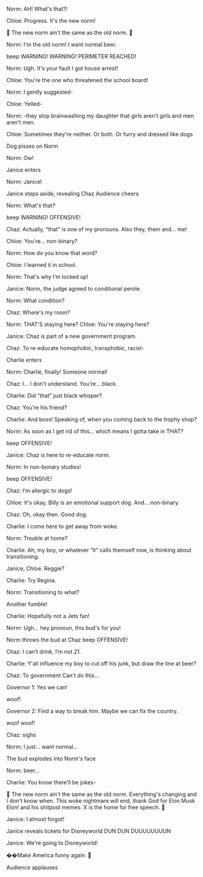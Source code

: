 Norm: AH! What's that?!

Chloe: Progress. It's the new norm!

🎵 The new norm ain't the same as the old norm. 🎵

Norm: I'm the old norm! I want normal beer.

beep WARNING! WARNING! PERIMETER REACHED!

Norm: Ugh. It's your fault I got house arrest!

Chloe: You're the one who threatened the school board!

Norm: I gently suggested-

Chloe: Yelled-

Norm: -they stop brainwashing my daughter that girls aren't girls and men aren't men.

Chloe: Sometimes they're neither. Or both. Or furry and dressed like dogs

Dog pisses on Norm

Norm: Ow!

Janice enters

Norm: Janice!

Janice steps aside, revealing Chaz Audience cheers

Norm: What's that?

beep WARNING! OFFENSIVE!

Chaz: Actually, “that” is one of my pronouns. Also they, them and… me!

Chloe: You're… non-binary?

Norm: How do you know that word?

Chloe: I learned it in school.

Norm: That's why I’m locked up!

Janice: Norm, the judge agreed to conditional perole.

Norm: What condition?

Chaz: Where's my room?

Norm: THAT'S staying here? Chloe: You're staying here?

Janice: Chaz is part of a new government program.

Chaz: To re-educate homophobic, transphobic, racist-

Charlie enters

Norm: Charlie, finally! Someone normal!

Chaz: I… I don't understand. You're… black.

Charlie: Did “that” just black whisper?

Chaz: You're his friend?

Charlie: And boss! Speaking of, when you coming back to the trophy shop?

Norm: As soon as I get rid of this… which means I gotta take in THAT?

beep OFFENSIVE!

Janice: Chaz is here to re-educate norm.

Norm: In non-bonary studies!

beep OFFENSIVE!

Chaz: I’m allergic to dogs!

Chloe: It's okay, Billy is an emotional support dog. And… non-binary.

Chaz: Oh, okay then. Good dog.

Charlie: I come here to get away from woke.

Norm: Trouble at home?

Charlie: Ah, my boy, or whatever “it” calls themself now, is thinking about transitioning.

Janice, Chloe: Reggie?

Charlie: Try Regina.

Norm: Transitioning to what?

Another fumble!

Charlie: Hopefully not a Jets fan!

Norm: Ugh… hey pronoun, this bud's for you!

Norm throws the bud at Chaz beep OFFENSIVE!

Chaz: I can’t drink, I’m not 21.

Charlie: Y'all influence my boy to cut off his junk, but draw the line at beer?

Chaz: To government Can't do this…

Governor 1: Yes we can!

woof!

Governor 2: Find a way to break him. Maybe we can fix the country.

woof woof!

Chaz: sighs

Norm: I just… want normal…

The bud explodes into Norm's face

Norm: beer…

Charlie: You know there’ll be jokes-

🎵 The new norm ain't the same as the old norm. Everything's changing and I don't know when. This woke nightmare will end, thank God for Elon Musk Elon! and his shitpost memes. X is the home for free speech. 🎵

Janice: I almost forgot!

Janice reveals tickets for Disneyworld DUN DUN DUUUUUUUUN

Janice: We're going to Disneyworld!

��Make America funny again. 🎵

Audience applauses
